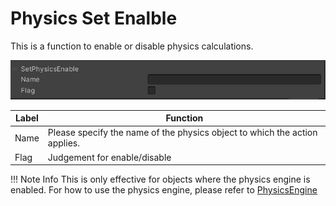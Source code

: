 # Physics Set Enalble

This is a function to enable or disable physics calculations.

![PhysicsAddVelocity](img/SetEnable.en.jpg)

| Label |  Function  |
| ----   | ---- |
| Name | Please specify the name of the physics object to which the action applies. |
| Flag | Judgement for enable/disable |

!!! Note Info
    This is only effective for objects where the physics engine is enabled.
    For how to use the physics engine, please refer to [PhysicsEngine](../WorldMakingGuide/PhysicsEngine.md)